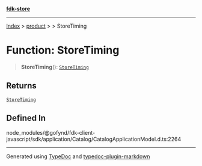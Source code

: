 [**fdk-store**](../../../README.md)
***

[Index](../../../API.md) > [product](../../README.md) > [<internal>](../README.md) > StoreTiming

# Function: StoreTiming

> **StoreTiming**(): [`StoreTiming`](../type-aliases/type-alias.StoreTiming.md)

## Returns

[`StoreTiming`](../type-aliases/type-alias.StoreTiming.md)

## Defined In

node\_modules/@gofynd/fdk-client-javascript/sdk/application/Catalog/CatalogApplicationModel.d.ts:2264

***
Generated using [TypeDoc](https://typedoc.org/) and [typedoc-plugin-markdown](https://www.npmjs.com/package/typedoc-plugin-markdown)

